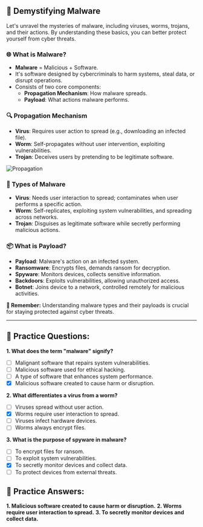 ## **🦠 Demystifying Malware**

Let's unravel the mysteries of malware, including viruses, worms, trojans, and their actions. By understanding these basics, you can better protect yourself from cyber threats.

### **🌐 What is Malware?**

- **Malware** = Malicious + Software.
- It's software designed by cybercriminals to harm systems, steal data, or disrupt operations.
- Consists of two core components:
   - **Propagation Mechanism**: How malware spreads.
   - **Payload**: What actions malware performs.

### **🔍 Propagation Mechanism**

- **Virus**: Requires user action to spread (e.g., downloading an infected file).
- **Worm**: Self-propagates without user intervention, exploiting vulnerabilities.
- **Trojan**: Deceives users by pretending to be legitimate software.

![Propagation](https://learn.microsoft.com/en-us/training/wwl-sci/describe-basic-cybersecurity-threats-attacks-mitigations/media/worms-virus-trojan-v3.png)
### **🦠 Types of Malware**

- **Virus**: Needs user interaction to spread; contaminates when user performs a specific action.
- **Worm**: Self-replicates, exploiting system vulnerabilities, and spreading across networks.
- **Trojan**: Disguises as legitimate software while secretly performing malicious actions.

### **📦 What is Payload?**

- **Payload**: Malware's action on an infected system.
- **Ransomware**: Encrypts files, demands ransom for decryption.
- **Spyware**: Monitors devices, collects sensitive information.
- **Backdoors**: Exploits vulnerabilities, allowing unauthorized access.
- **Botnet**: Joins device to a network, controlled remotely for malicious activities.

**📌 Remember:** Understanding malware types and their payloads is crucial for staying protected against cyber threats.

---

## **🦠 Practice Questions:**

**1. What does the term "malware" signify?**
   - [ ] Malignant software that repairs system vulnerabilities.
   - [ ] Malicious software used for ethical hacking.
   - [ ] A type of software that enhances system performance.
   - [x] Malicious software created to cause harm or disruption.

**2. What differentiates a virus from a worm?**
   - [ ] Viruses spread without user action.
   - [x] Worms require user interaction to spread.
   - [ ] Viruses infect hardware devices.
   - [ ] Worms always encrypt files.

**3. What is the purpose of spyware in malware?**
   - [ ] To encrypt files for ransom.
   - [ ] To exploit system vulnerabilities.
   - [x] To secretly monitor devices and collect data.
   - [ ] To protect devices from external threats.

## **🦠 Practice Answers:**

**1. Malicious software created to cause harm or disruption.**
**2. Worms require user interaction to spread.**
**3. To secretly monitor devices and collect data.**